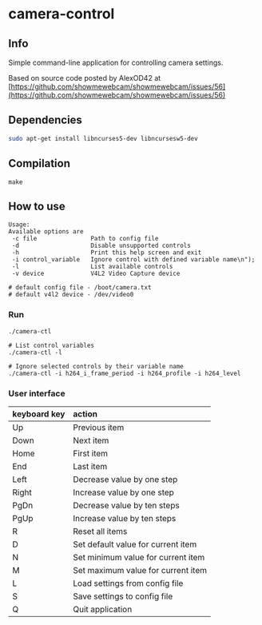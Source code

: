# camera-control

## Info
Simple command-line application for controlling camera settings.

Based on source code posted by AlexOD42 at [https://github.com/showmewebcam/showmewebcam/issues/56](https://github.com/showmewebcam/showmewebcam/issues/56)


## Dependencies
```sh
sudo apt-get install libncurses5-dev libncursesw5-dev 
```

## Compilation
```
make
```

## How to use
```
Usage: 
Available options are
 -c file               Path to config file
 -d                    Disable unsupported controls
 -h                    Print this help screen and exit
 -i control_variable   Ignore control with defined variable name\n");
 -l                    List available controls
 -v device             V4L2 Video Capture device

# default config file - /boot/camera.txt
# default v4l2 device - /dev/video0
```

### Run
```
./camera-ctl

# List control variables
./camera-ctl -l

# Ignore selected controls by their variable name
./camera-ctl -i h264_i_frame_period -i h264_profile -i h264_level
```

### User interface
|keyboard key|action|
|:-----------|:-----|
|Up|Previous item|
|Down|Next item|
|Home|First item|
|End|Last item|
|Left|Decrease value by one step|
|Right|Increase value by one step|
|PgDn|Decrease value by ten steps|
|PgUp|Increase value by ten steps|
|R|Reset all items|
|D|Set default value for current item|
|N|Set minimum value for current item|
|M|Set maximum value for current item|
|L|Load settings from config file|
|S|Save settings to config file|
|Q|Quit application|

